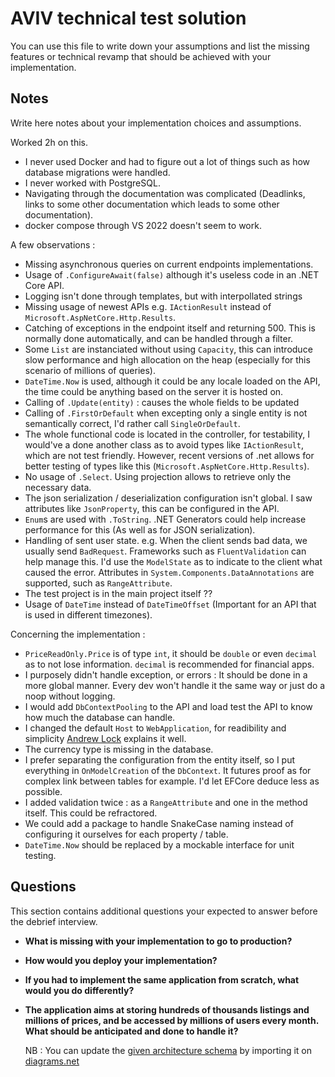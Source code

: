 # AVIV technical test solution

You can use this file to write down your assumptions and list the missing features or technical revamp that should
be achieved with your implementation.

## Notes

Write here notes about your implementation choices and assumptions.

Worked 2h on this. 
- I never used Docker and had to figure out a lot of things such as how database migrations were handled.
- I never worked with PostgreSQL.
- Navigating through the documentation was complicated (Deadlinks, links to some other documentation which leads to some other documentation).
- docker compose through VS 2022 doesn't seem to work.

A few observations :
- Missing asynchronous queries on current endpoints implementations.
- Usage of `.ConfigureAwait(false)` although it's useless code in an .NET Core API.
- Logging isn't done through templates, but with interpollated strings
- Missing usage of newest APIs e.g. `IActionResult` instead of `Microsoft.AspNetCore.Http.Results`.
- Catching of exceptions in the endpoint itself and returning 500. This is normally done automatically, and can be handled through a filter.
- Some `List` are instanciated without using `Capacity`, this can introduce slow performance and high allocation on the heap (especially for this scenario of millions of queries).
- `DateTime.Now` is used, although it could be any locale loaded on the API, the time could be anything based on the server it is hosted on.
- Calling of `.Update(entity)` : causes the whole fields to be updated
- Calling of `.FirstOrDefault` when excepting only a single entity is not semantically correct, I'd rather call `SingleOrDefault`. 
- The whole functional code is located in the controller, for testability, I would've a done another class as to avoid types like `IActionResult`, which are not test friendly. However, recent versions of .net allows for better testing of types like this (`Microsoft.AspNetCore.Http.Results`).
- No usage of `.Select`. Using projection allows to retrieve only the necessary data.
- The json serialization / deserialization configuration isn't global. I saw attributes like `JsonProperty`, this can be configured in the API.
- `Enum`s are used with `.ToString`. .NET Generators could help increase performance for this (As well as for JSON serialization).
- Handling of sent user state. e.g. When the client sends bad data, we usually send `BadRequest`. Frameworks such as `FluentValidation` can help manage this. I'd use the `ModelState` as to indicate to the client what caused the error. Attributes in `System.Components.DataAnnotations` are supported, such as `RangeAttribute`.
- The test project is in the main project itself ??
- Usage of `DateTime` instead of `DateTimeOffset` (Important for an API that is used in different timezones).

Concerning the implementation :
- `PriceReadOnly.Price` is of type `int`, it should be `double` or even `decimal` as to not lose information. `decimal` is recommended for financial apps. 
- I purposely didn't handle exception, or errors : It should be done in a more global manner. Every dev won't handle it the same way or just do a noop without logging.
- I would add `DbContextPooling` to the API and load test the API to know how much the database can handle.
- I changed the default `Host` to `WebApplication`, for readibility and simplicity [Andrew Lock](https://andrewlock.net/exploring-dotnet-6-part-2-comparing-webapplicationbuilder-to-the-generic-host/) explains it well. 
- The currency type is missing in the database.
- I prefer separating the configuration from the entity itself, so I put everything in `OnModelCreation` of the `DbContext`. It futures proof as for complex link between tables for example. I'd let EFCore deduce less as possible.
- I added validation twice : as a `RangeAttribute` and one in the method itself. This could be refractored.
- We could add a package to handle SnakeCase naming instead of configuring it ourselves for each property / table.
- `DateTime.Now` should be replaced by a mockable interface for unit testing.

## Questions

This section contains additional questions your expected to answer before the debrief interview.

- **What is missing with your implementation to go to production?**

- **How would you deploy your implementation?**

- **If you had to implement the same application from scratch, what would you do differently?**

- **The application aims at storing hundreds of thousands listings and millions of prices, and be accessed by millions
  of users every month. What should be anticipated and done to handle it?**

  NB : You can update the [given architecture schema](./schemas/Aviv_Technical_Test_Architecture.drawio) by importing it
  on [diagrams.net](https://app.diagrams.net/) 
